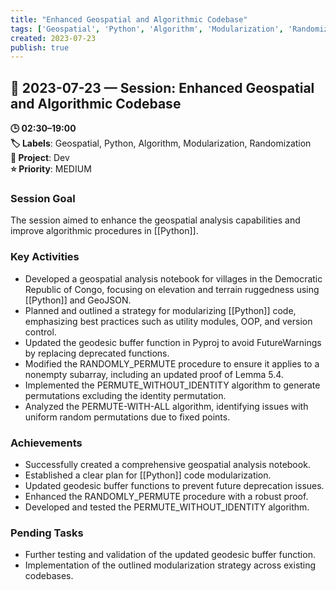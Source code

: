 ```yaml
---
title: "Enhanced Geospatial and Algorithmic Codebase"
tags: ['Geospatial', 'Python', 'Algorithm', 'Modularization', 'Randomization']
created: 2023-07-23
publish: true
---
```


## 📅 2023-07-23 — Session: Enhanced Geospatial and Algorithmic Codebase

**🕒 02:30–19:00**  
**🏷️ Labels**: Geospatial, Python, Algorithm, Modularization, Randomization  
**📂 Project**: Dev  
**⭐ Priority**: MEDIUM  


### Session Goal
The session aimed to enhance the geospatial analysis capabilities and improve algorithmic procedures in [[Python]].

### Key Activities
- Developed a geospatial analysis notebook for villages in the Democratic Republic of Congo, focusing on elevation and terrain ruggedness using [[Python]] and GeoJSON.
- Planned and outlined a strategy for modularizing [[Python]] code, emphasizing best practices such as utility modules, OOP, and version control.
- Updated the geodesic buffer function in Pyproj to avoid FutureWarnings by replacing deprecated functions.
- Modified the RANDOMLY_PERMUTE procedure to ensure it applies to a nonempty subarray, including an updated proof of Lemma 5.4.
- Implemented the PERMUTE_WITHOUT_IDENTITY algorithm to generate permutations excluding the identity permutation.
- Analyzed the PERMUTE-WITH-ALL algorithm, identifying issues with uniform random permutations due to fixed points.

### Achievements
- Successfully created a comprehensive geospatial analysis notebook.
- Established a clear plan for [[Python]] code modularization.
- Updated geodesic buffer functions to prevent future deprecation issues.
- Enhanced the RANDOMLY_PERMUTE procedure with a robust proof.
- Developed and tested the PERMUTE_WITHOUT_IDENTITY algorithm.

### Pending Tasks
- Further testing and validation of the updated geodesic buffer function.
- Implementation of the outlined modularization strategy across existing codebases.
